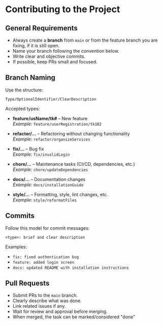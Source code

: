 # Contributing to the Project

## General Requirements
- Always create a **branch** from `main` or from the feature branch you are fixing, if it is still open.
- Name your branch following the convention below.
- Write clear and objective commits.
- If possible, keep PRs small and focused.

## Branch Naming

Use the structure:

```
Type/OptionalIdentifier/ClearDescription
```

Accepted types:
- **feature/usName/tk#** – New feature  
    _Example:_ `feature/userRegistration/tk102`

- **refactor/...** – Refactoring without changing functionality  
    _Example:_ `refactor/organizeServices`

- **fix/...** – Bug fix  
    _Example:_ `fix/invalidLogin`

- **chore/...** – Maintenance tasks (CI/CD, dependencies, etc.)  
    _Example:_ `chore/updateDependencies`

- **docs/...** – Documentation changes  
    _Example:_ `docs/installationGuide`

- **style/...** – Formatting, style, lint changes, etc.  
    _Example:_ `style/reformatFiles`

## Commits

Follow this model for commit messages:

```
<type>: brief and clear description
```

Examples:

- `fix: fixed authentication bug`
- `feature: added login screen`
- `docs: updated README with installation instructions`

## Pull Requests

- Submit PRs to the `main` branch.
- Clearly describe what was done.
- Link related issues if any.
- Wait for review and approval before merging.
- When merged, the task can be marked/considered "done"
